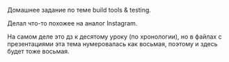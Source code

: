 Домашнее задание по теме build tools & testing.

Делал что-то похожее на аналог Instagram.

На самом деле это дз к десятому уроку (по хронологии), но в файлах с презентациями эта тема нумеровалась как восьмая, поэтому и здесь будет тоже восьмая.
